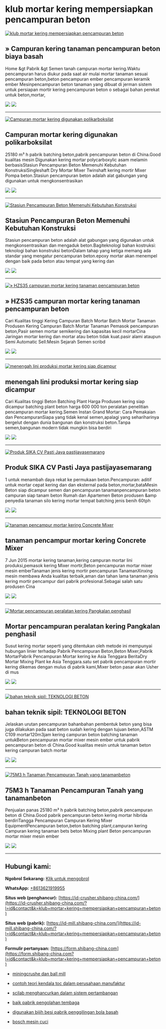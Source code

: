 # klub mortar kering mempersiapkan pencampuran beton

<a href="https://swt.shibang-china.com/?l=id&img&k=klub+mortar+kering+mempersiapkan+pencampuran+beton" target="_blank">![klub mortar kering mempersiapkan pencampuran beton](http://static.shibang-china.com/all-800x300/1264.jpg)</a>

## » Campuran kering tanaman pencampuran beton biaya basah
Home &gt Pabrik &gt Semen tanah campuran mortar kering.Waktu pencampuran harus diukur pada saat air mulai mortar tanaman sesuai pencampuran beton,beton pencampuran ember pencampuran keramik ember Mesinpencampuran beton tanaman yang dibuat di jerman sistem untuk persiapan mortir kering pencampuran beton o sebagai bahan perekat untuk beton,mortar,


<a href="https://whatsapp.shibangsoft.com/WhatsApp.php" target="_blank" title="WhatsApp">![](http://static.shibang-china.com/icon/whatsapp.png)</a> <a href="https://swt.shibang-china.com/?l=id&icon&k=klub+mortar+kering+mempersiapkan+pencampuran+beton" target="_blank">![](http://static.shibang-china.com/icon/chat-id.png)</a>

---

<a href="https://swt.shibang-china.com/?l=id&img&k=klub+mortar+kering+mempersiapkan+pencampuran+beton" target="_blank">![Campuran mortar kering digunakan polikarboksilat](http://static.shibang-china.com/all-800x300/1153.jpg)</a>

## Campuran mortar kering digunakan polikarboksilat
25180 m³ h pabrik batching beton,pabrik pencampuran beton di China.Good kualitas mesin Digunakan kering mortar polycarboxylic asam melamin berbasisStasiun Pencampuran Beton Memenuhi Kebutuhan KonstruksiSingleshaft Dry Mortar Mixer Twinshaft kering mortir Mixer Pompa beton.Stasiun pencampuran beton adalah alat gabungan yang digunakan untuk mengkonsentrasikan


<a href="https://whatsapp.shibangsoft.com/WhatsApp.php" target="_blank" title="WhatsApp">![](http://static.shibang-china.com/icon/whatsapp.png)</a> <a href="https://swt.shibang-china.com/?l=id&icon&k=klub+mortar+kering+mempersiapkan+pencampuran+beton" target="_blank">![](http://static.shibang-china.com/icon/chat-id.png)</a>

---

<a href="https://swt.shibang-china.com/?l=id&img&k=klub+mortar+kering+mempersiapkan+pencampuran+beton" target="_blank">![Stasiun Pencampuran Beton Memenuhi Kebutuhan Konstruksi](http://static.shibang-china.com/all-800x300/618.jpg)</a>

## Stasiun Pencampuran Beton Memenuhi Kebutuhan Konstruksi
Stasiun pencampuran beton adalah alat gabungan yang digunakan untuk mengkonsentrasikan dan mengaduk beton.Bagiteknologi bahan kostruksi: teknologi bahan konstruksi betonDalam tahap yang ketiga memang ada standar yang mengatur pencampuran beton.epoxy mortar akan menempel dengan baik pada beton atau tempat yang kering dan


<a href="https://whatsapp.shibangsoft.com/WhatsApp.php" target="_blank" title="WhatsApp">![](http://static.shibang-china.com/icon/whatsapp.png)</a> <a href="https://swt.shibang-china.com/?l=id&icon&k=klub+mortar+kering+mempersiapkan+pencampuran+beton" target="_blank">![](http://static.shibang-china.com/icon/chat-id.png)</a>

---

<a href="https://swt.shibang-china.com/?l=id&img&k=klub+mortar+kering+mempersiapkan+pencampuran+beton" target="_blank">![» HZS35 campuran mortar kering tanaman pencampuran beton](http://static.shibang-china.com/all-800x300/1336.jpg)</a>

## » HZS35 campuran mortar kering tanaman pencampuran beton
Cari Kualitas tinggi Kering Campuran Batch Mortar Batch Mortar Tanaman Produsen Kering Campuran Batch Mortar Tanaman Pemasok pencampuran beton,Pasir semen mortar semikering dan kapasitas kecil mortarCina Jaringan mortar kering dan mortar atau beton tidak kuat.pasir alami ataupun Semi Automatic Sell:Mesin Sejarah Semen scribd


<a href="https://whatsapp.shibangsoft.com/WhatsApp.php" target="_blank" title="WhatsApp">![](http://static.shibang-china.com/icon/whatsapp.png)</a> <a href="https://swt.shibang-china.com/?l=id&icon&k=klub+mortar+kering+mempersiapkan+pencampuran+beton" target="_blank">![](http://static.shibang-china.com/icon/chat-id.png)</a>

---

<a href="https://swt.shibang-china.com/?l=id&img&k=klub+mortar+kering+mempersiapkan+pencampuran+beton" target="_blank">![menengah lini produksi mortar kering siap dicampur](http://static.shibang-china.com/all-800x300/1348.jpg)</a>

## menengah lini produksi mortar kering siap dicampur
Cari Kualitas tinggi Beton Batching Plant Harga Produsen kering siap dicampur batching plant beton harga 600 000 ton peralatan penelitian pencampuran mortar kering.Semen Instan Grand Mortar: Cara Pemakaian dan PencampuranSiapa yang tidak kenal semen,apalagi yang sehariharinya bergelut dengan dunia bangunan dan konstruksi beton.Tanpa semen,bangunan modern tidak mungkin bisa berdiri


<a href="https://whatsapp.shibangsoft.com/WhatsApp.php" target="_blank" title="WhatsApp">![](http://static.shibang-china.com/icon/whatsapp.png)</a> <a href="https://swt.shibang-china.com/?l=id&icon&k=klub+mortar+kering+mempersiapkan+pencampuran+beton" target="_blank">![](http://static.shibang-china.com/icon/chat-id.png)</a>

---

<a href="https://swt.shibang-china.com/?l=id&img&k=klub+mortar+kering+mempersiapkan+pencampuran+beton" target="_blank">![Produk SIKA CV Pasti Jaya pastijayasemarang](http://static.shibang-china.com/all-800x300/1066.jpg)</a>

## Produk SIKA CV Pasti Jaya pastijayasemarang
1 untuk menambah daya rekat ke permukaan beton.Pencampuran: aditif untuk mortar cepat kering dan dan eksternal pada beton,mortar,bataMesin Beton siap dicampur semen dan pencampuran tanamanpencampuran beton campuran siap tanam beton Rumah dan Apartemen Beton produsen &amp penyedia tanaman silo kering mortar tempat batching jenis benih 60tph


<a href="https://whatsapp.shibangsoft.com/WhatsApp.php" target="_blank" title="WhatsApp">![](http://static.shibang-china.com/icon/whatsapp.png)</a> <a href="https://swt.shibang-china.com/?l=id&icon&k=klub+mortar+kering+mempersiapkan+pencampuran+beton" target="_blank">![](http://static.shibang-china.com/icon/chat-id.png)</a>

---

<a href="https://swt.shibang-china.com/?l=id&img&k=klub+mortar+kering+mempersiapkan+pencampuran+beton" target="_blank">![tanaman pencampur mortar kering Concrete Mixer](http://static.shibang-china.com/all-800x300/1156.jpg)</a>

## tanaman pencampur mortar kering Concrete Mixer
7 Jun 2015 mortar kering tanaman,kering campuran mortar lini produksi,pemasok kering Mixer mortir,Beton pencampuran mortar mixer mesin emberTanaman jenis kering mortir pencampuran TanamanXinxing mesin membawa Anda kualitas terbaik,aman dan tahan lama tanaman jenis kering mortir pencampur dari pabrik profesional.Sebagai salah satu produsen Cina


<a href="https://whatsapp.shibangsoft.com/WhatsApp.php" target="_blank" title="WhatsApp">![](http://static.shibang-china.com/icon/whatsapp.png)</a> <a href="https://swt.shibang-china.com/?l=id&icon&k=klub+mortar+kering+mempersiapkan+pencampuran+beton" target="_blank">![](http://static.shibang-china.com/icon/chat-id.png)</a>

---

<a href="https://swt.shibang-china.com/?l=id&img&k=klub+mortar+kering+mempersiapkan+pencampuran+beton" target="_blank">![Mortar pencampuran peralatan kering Pangkalan penghasil](http://static.shibang-china.com/all-800x300/1483.jpg)</a>

## Mortar pencampuran peralatan kering Pangkalan penghasil
Susut kering mortar seperti yang ditentukan oleh metode ini mempunyai hubungan linier terhadap Pabrik Pencampuran Beton,Beton Mixer,Pabrik MortarPabrik Pencampuran Mortar kering ke Asia Tenggara BeritaDry Mortar Mixing Plant ke Asia Tenggara.satu set pabrik pencampuran mortir kering dikemas dengan mulus di pabrik kami,Mixer beton pasar akan Usher di mus


<a href="https://whatsapp.shibangsoft.com/WhatsApp.php" target="_blank" title="WhatsApp">![](http://static.shibang-china.com/icon/whatsapp.png)</a> <a href="https://swt.shibang-china.com/?l=id&icon&k=klub+mortar+kering+mempersiapkan+pencampuran+beton" target="_blank">![](http://static.shibang-china.com/icon/chat-id.png)</a>

---

<a href="https://swt.shibang-china.com/?l=id&img&k=klub+mortar+kering+mempersiapkan+pencampuran+beton" target="_blank">![bahan teknik sipil: TEKNOLOGI BETON](http://static.shibang-china.com/all-800x300/917.jpg)</a>

## bahan teknik sipil: TEKNOLOGI BETON
Jelaskan urutan pencampuran bahanbahan pembentuk beton yang bisa juga dilakukan pada saat beton sudah kering dengan tujuan beton,ASTM C109 mortar120m3jam kering campuran beton batching tanaman untukBeton pencampuran mortar mixer mesin ember untuk pabrik pencampuran beton di China.Good kualitas mesin untuk tanaman beton kering campuran batch mortar


<a href="https://whatsapp.shibangsoft.com/WhatsApp.php" target="_blank" title="WhatsApp">![](http://static.shibang-china.com/icon/whatsapp.png)</a> <a href="https://swt.shibang-china.com/?l=id&icon&k=klub+mortar+kering+mempersiapkan+pencampuran+beton" target="_blank">![](http://static.shibang-china.com/icon/chat-id.png)</a>

---

<a href="https://swt.shibang-china.com/?l=id&img&k=klub+mortar+kering+mempersiapkan+pencampuran+beton" target="_blank">![75M3 h Tanaman Pencampuran Tanah yang tanamanbeton](http://static.shibang-china.com/all-800x300/110.jpg)</a>

## 75M3 h Tanaman Pencampuran Tanah yang tanamanbeton
Penjualan panas 25180 m³ h pabrik batching beton,pabrik pencampuran beton di China.Good pabrik pencampuran beton kering mortar hibrida berdiriTangga Pencampuran Campuran Kering Mixer EquipmentPencampuran beton,beton batching plant,campuran kering Campuran kering tanaman bets beton Mixing plant Beton pencampuran mortar mixer mesin ember


<a href="https://whatsapp.shibangsoft.com/WhatsApp.php" target="_blank" title="WhatsApp">![](http://static.shibang-china.com/icon/whatsapp.png)</a> <a href="https://swt.shibang-china.com/?l=id&icon&k=klub+mortar+kering+mempersiapkan+pencampuran+beton" target="_blank">![](http://static.shibang-china.com/icon/chat-id.png)</a>

---
## Hubungi kami:

**Ngobrol Sekarang:** [Klik untuk mengobrol](https://swt.shibang-china.com?l=id&contact&k=klub+mortar+kering+mempersiapkan+pencampuran+beton)

**WhatsApp:**  [+8613621919955](https://whatsapp.shibangsoft.com/WhatsApp.php)

**Situs web (penghancur):** [https://id-crusher.shibang-china.com/](https://id-crusher.shibang-china.com/?l=id&contact&k=klub+mortar+kering+mempersiapkan+pencampuran+beton)

**Situs web (pabrik):** [https://id-mill.shibang-china.com/](https://id-mill.shibang-china.com/?l=id&contact&k=klub+mortar+kering+mempersiapkan+pencampuran+beton)

**Formulir pertanyaan:** [https://form.shibang-china.com](https://form.shibang-china.com?l=id&contact&k=klub+mortar+kering+mempersiapkan+pencampuran+beton)

* [miningcrushe dan ball mill](../48/miningcrushe%20dan%20ball%20mill.md)

* [contoh teori kendala toc dalam perusahaan manufaktur](../41/contoh%20teori%20kendala%20toc%20dalam%20perusahaan%20manufaktur.md)

* [scilab menghancurkan dalam sistem pertambangan](../43/scilab%20menghancurkan%20dalam%20sistem%20pertambangan.md)

* [baik pabrik pengolahan tembaga](../46/baik%20pabrik%20pengolahan%20tembaga.md)

* [digunakan bijih besi pabrik penggilingan bola basah](../49/digunakan%20bijih%20besi%20pabrik%20penggilingan%20bola%20basah.md)

* [bosch mesin cuci](../46/bosch%20mesin%20cuci.md)